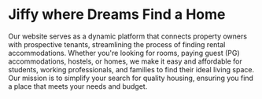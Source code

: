 # Jiffy where Dreams Find a Home
Our website serves as a dynamic platform that connects property owners with prospective tenants, streamlining the process of finding rental accommodations. Whether you're looking for rooms, paying guest (PG) accommodations, hostels, or homes, we make it easy and affordable for students, working professionals, and families to find their ideal living space. Our mission is to simplify your search for quality housing, ensuring you find a place that meets your needs and budget.
